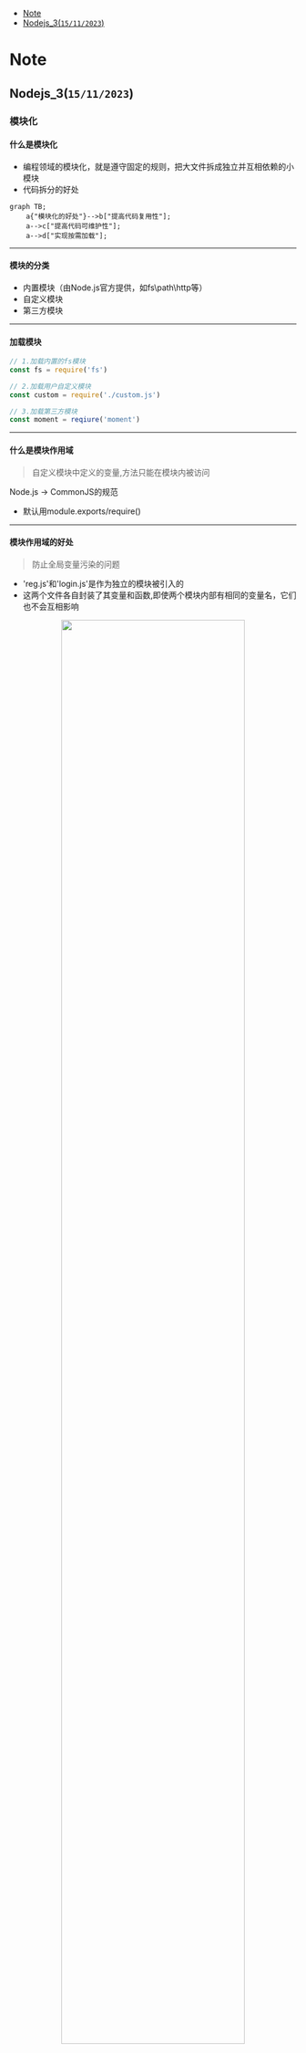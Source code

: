 - [Note](#Note)
- [Nodejs_3(`15/11/2023`)](#nodejs_3-15112023)


# Note


## Nodejs_3(`15/11/2023`)

### 模块化
#### 什么是模块化
- 编程领域的模块化，就是遵守固定的规则，把大文件拆成独立并互相依赖的小模块
- 代码拆分的好处
```mermaid
graph TB;
    a{"模块化的好处"}-->b["提高代码复用性"];
    a-->c["提高代码可维护性"];
    a-->d["实现按需加载"];
```

<hr>

#### 模块的分类
- 内置模块（由Node.js官方提供，如fs\path\http等）
- 自定义模块
- 第三方模块

<hr>

#### 加载模块
```js
// 1.加载内置的fs模块
const fs = require('fs')

// 2.加载用户自定义模块
const custom = require('./custom.js')

// 3.加载第三方模块
const moment = reqiure('moment')
```

<hr>

#### 什么是模块作用域
> 自定义模块中定义的变量,方法只能在模块内被访问

Node.js -> CommonJS的规范
- 默认用module.exports/require()

<hr>

#### 模块作用域的好处
> 防止全局变量污染的问题
- 'reg.js'和'login.js'是作为独立的模块被引入的
- 这两个文件各自封装了其变量和函数,即使两个模块内部有相同的变量名，它们也不会互相影响
<p align='center'><img src='../images/模块化的好处.png' width='80%' height='80%' /></p>

<hr>

#### module对象
- 每个.js自定义模块中都有一个module对象，它里面存储了和当前模块有关的信息

<hr>

#### module.exports对象
- 自定义模块中，可以使用module.exports对象，将模块内的成员共享出去，供外界使用
- 用require()方法导入自定义模块是，得到的就是module.exports所指向的对象

<hr>

#### 共享成员时的注意点及使用误区
- 使用require()方法导入模块时，导入的结果，永远以module.exports指向的对象为准
- exports和module.exports的使用误区
<p align='center'><img src='../images/exports和module.exports的使用误区.png' width='80%' height='80%' /></p>

<hr>

#### Node.js模块化规范
> Node.js遵循了CommonJS模块化规范，CommonJS规定了模块的特性和各模块之间如何相互依赖<br>
<br>
CommonJS规定：

- 每个模块内部，module变量代表当前模块
- module变量是一个对象，它的exports属性（即module.exports）是对外的接口
- 加载某个模块，其实是加载该模块的module.exports属性，require()方法用于加载该模块


<hr>
<br>

### Express
#### Express简介
- WEB服务器: http -> createServer
- API服务器: Express (简化了http内置模块, 使用express更方便)

API: Application Programming Interface
> 连接前后端的桥梁
<p align='center'><img src='../images/how do api works.png' width='80%' height='80%' /></p>

<hr>

#### 进一步理解Express
- 问：不使用Express能否创建Web服务器？
- 答：能，使用Node.js提供的原生http模块即可

<hr>

- 问：有了http内置模块，为什么还要用Express？
- 答：http内置模块用起来复杂，开发效率低；Express基于http进一步封装出现，能提高开发效率

<hr>

- 问：http内置模块与Express的关系？
- 答：类似Web.API和jQuery的关系。后者是基于前者进一步封装出来的

<hr>


#### 创建基本的web服务器
- json：数据传送格式（key-value格式），优点：兼容性好，解析速度快，语法简单
- package-lock作用：记录，描述文件包数据来源、地址、版本号等等，保证依赖统一兼容
- 版本号：三部分，从右到左由小变大（major）
- devDependencies:开发阶段的包一般安装在这里


```js
//npm init
//npm install express, npm i express
//npm i nodemon -D
const express = require('express');
//create web server
const app = express();
const PORT = 8000;

```

<hr>

#### 监听GET请求
```js
//npm init
//npm install express, npm i express
//npm i nodemon -D
const express = require('express');
//create web server
const app = express();
const PORT = 8000;
app.get('/user', function(req,res){
    res.send({name:'Chris',age:20})
})


app.listen(PORT, function(){
    console.log('Sever is running on http://localhost:8000')
})
```

<hr>

#### 监听POST请求
```js
//npm init
//npm install express, npm i express
//npm i nodemon -D
const express = require('express');
//create web server
const app = express();
const PORT = 8000;


app.post('/user', function(req,res){
    res.send('request succeed')
})

app.listen(PORT, function(){
    console.log('Sever is running on http://localhost:8000')
})
```

<hr>

#### 获取URL中携带的查询参数

<p align='center'><img src='../images/get URL.png' width='80%' height='80%' /></p>

```js
//npm init
//npm install express, npm i express
//npm i nodemon -D
const express = require('express');
//create web server
const app = express();
const PORT = 8000;
app.get('/user', function(req,res){
    res.send({name:'Chris',age:20})
})

app.post('/user', function(req,res){
    res.send('request succeed')
})

app.get('/', function(req,res){
    console.log('query',req.query);
    res.send(`${req.query.name} is ${req.query.age}`)
})
//注意这里的request的指令记得两边的value都要fetch，不然就会出现undefined的情况
//like:http://localhost:8000/?name=Chris  ==>  Chris is undefined
//正确方法是：http://localhost:8000/?name=Chris&age=20

app.listen(PORT, function(){
    console.log('Sever is running on http://localhost:8000')
})
```

<hr>

#### 获取URL中的动态参数
```js
//npm init
//npm install express, npm i express
//npm i nodemon -D
const express = require('express');
//create web server
const app = express();
const PORT = 8000;
app.get('/user', function(req,res){
    res.send({name:'Chris',age:20})
})

app.post('/user', function(req,res){
    res.send('request succeed')
})

app.get('/', function(req,res){
    console.log('query',req.query);
    res.send(`${req.query.name} is ${req.query.age}`)
})

app.get('/profiles/:name', function(req,res){
    //:name 是个动态参数
    console.log('name',req.params.name)
    res.send(req.params)
})

app.get('/users/:id/:room',function(req,res){
    console.log(req.params)
    console.log('id',req.params.id)
    console.log('room',req.params.room)
    res.send(req.params)
})

app.listen(PORT, function(){
    console.log('Sever is running on http://localhost:8000')
})
```

<hr>
<br>

### Express中的路由
#### 路由的概念
- 在Express中，路由是指客户端的请求与服务器处理函数之间的映射关系
- Express中的路由分3个部分：请求的类型、请求的URL地址、处理函数，格式如下
```js
app.METHOD(PATH, HANDLER)
```
- 路由的匹配过程

<p align='center'><img src='../images/路由的匹配过程.png' width='80%' height='80%' /></p>

<hr>

#### 路由的使用
- 创建API路由模块
```js
const express = require('express');
const router = require('./router');
const userRouter = require('./userRouter');
//create a web server
const app = express();
//配置解析body数据的中间件
app.use(express.json())
//加载路由模块
app.use('/api', router);
app.use('/api', userRouter);

const PORT = 8000;
app.listen(PORT, function(){
    console.log('Server is running on http://localhost:8000')
})
```
- 编写GET/POST接口
```js
const express = require('express');
//create user router
const userRouter = express.Router();

userRouter.post('/user', function(req,res){
    //req.body
    const body = req.body;
    console.log('body', body);
    res.send({
        status:0,
        msg:'Add user successfully',
        data:body
    })
})

module.exports = userRouter;
```
